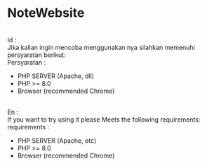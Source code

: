 # NoteWebsite
<br/>
Id :
<br/>
Jika kalian ingin mencoba menggunakan nya
silahkan memenuhi persyaratan berikut:
<br/>
Persyaratan :
<ul>
<li>PHP SERVER (Apache, dll)</li>
<li>PHP >= 8.0</li>
<li>Browser (recommended Chrome)</li>
</ul>
<br/>
En :
<br/>
If you want to try using it please
Meets the following requirements:
<br/>
requirements :
<ul>
<li>PHP SERVER (Apache, etc)</li>
<li>PHP >= 8.0</li>
<li>Browser (recommended Chrome)</li>
</ul>
